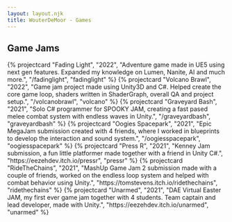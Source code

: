 ```yaml
---
layout: layout.njk
title: WouterDeMoor - Games
---
```


<section class="games">
  <h2 class="grid-title">Game Jams</h2>
  <div class="projectcard-grid container">
    {% projectcard "Fading Light", "2022", "Adventure game made in UE5 using next gen features. Expanded my knowledge on Lumen, Nanite, AI and much more.", "/fadinglight", "fadinglight" %}
    {% projectcard "Volcano Brawl", "2022", "Game jam project made using Unity3D and C#. Helped create the core game loop, shaders written in ShaderGraph, overall QA and project setup.", "/volcanobrawl", "volcano" %}
    {% projectcard "Graveyard Bash", "2021", "Solo C# programmer for SPOOKY JAM, creating a fast pased melee combat system with endless waves in Unity.", "/graveyardbash", "graveyardbash" %}
    {% projectcard "Oogies Spacepark", "2021", "Epic MegaJam submission created with 4 friends, where I worked in blueprints to develop the interaction and sound system.", "/oogiesspacepark", "oogiesspacepark" %}
    {% projectcard "Press R", "2021", "Kenney Jam submission, a fun little platformer made together with a friend in Unity C#.", "https://eezehdev.itch.io/pressr", "pressr" %}
    {% projectcard "RideTheChains", "2021", "MashUp Game Jam 2 submission made with a couple of friends, worked on the endless loop system and helped with combat behavior using Unity.", "https://tomstevens.itch.io/ridethechains", "ridethechains" %}
    {% projectcard "Unarmed", "2021", "DAE Virtual Easter JAM, my first ever game jam together with 4 students. Team captain and lead developer, made with Unity.", "https://eezehdev.itch.io/unarmed", "unarmed" %}
  </div>
</section>
